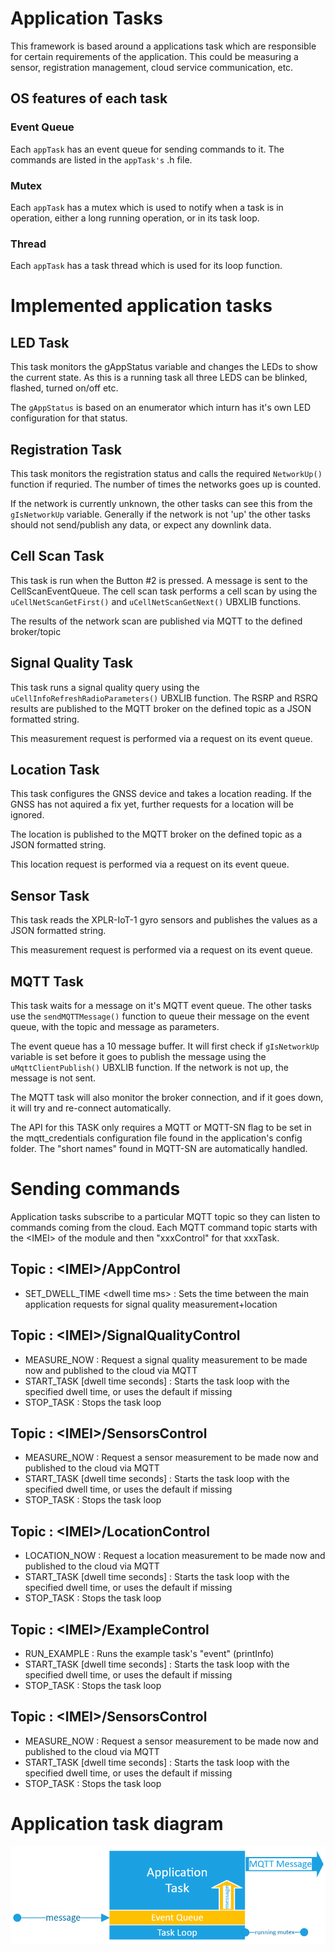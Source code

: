 # Application Tasks
This framework is based around a applications task which are responsible for certain requirements of the application. This could be measuring a sensor, registration management, cloud service communication, etc.

## OS features of each task
### Event Queue
Each `appTask` has an event queue for sending commands to it. The commands are listed in the `appTask's` .h file.

### Mutex
Each `appTask` has a mutex which is used to notify when a task is in operation, either a long running operation, or in its task loop.

### Thread
Each `appTask` has a task thread which is used for its loop function.

# Implemented application tasks
## LED Task
This task monitors the gAppStatus variable and changes the LEDs to show the current state. As this is a running task all three LEDS can be blinked, flashed, turned on/off etc.

The `gAppStatus` is based on an enumerator which inturn has it's own LED configuration for that status.

## Registration Task
This task monitors the registration status and calls the required `NetworkUp()` function if requried. The number of times the networks goes up is counted.

If the network is currently unknown, the other tasks can see this from the `gIsNetworkUp` variable. Generally if the network is not 'up' the other tasks should not send/publish any data, or expect any downlink data.

## Cell Scan Task
This task is run when the Button #2 is pressed. A message is sent to the CellScanEventQueue. The cell scan task performs a cell scan by using the `uCellNetScanGetFirst()` and `uCellNetScanGetNext()` UBXLIB functions.

The results of the network scan are published via MQTT to the defined broker/topic

## Signal Quality Task
This task runs a signal quality query using the `uCellInfoRefreshRadioParameters()` UBXLIB function. The RSRP and RSRQ results are published to the MQTT broker on the defined topic as a JSON formatted string.

This measurement request is performed via a request on its event queue.

## Location Task
This task configures the GNSS device and takes a location reading. If the GNSS has not aquired a fix yet, further requests for a location will be ignored.

The location is published to the MQTT broker on the defined topic as a JSON formatted string.

This location request is performed via a request on its event queue.

## Sensor Task
This task reads the XPLR-IoT-1 gyro sensors and publishes the values as a JSON formatted string.

This measurement request is performed via a request on its event queue.

## MQTT Task
This task waits for a message on it's MQTT event queue. The other tasks use the `sendMQTTMessage()` function to queue their message on the event queue, with the topic and message as parameters.

The event queue has a 10 message buffer. It will first check if `gIsNetworkUp` variable is set before it goes to publish the message using the `uMqttClientPublish()` UBXLIB function. If the network is not up, the message is not sent.

The MQTT task will also monitor the broker connection, and if it goes down, it will try and re-connect automatically.

The API for this TASK only requires a MQTT or MQTT-SN flag to be set in the mqtt_credentials configuration file found in the application's config folder. The "short names" found in MQTT-SN are automatically handled.

# Sending commands
Application tasks subscribe to a particular MQTT topic so they can listen to commands coming from the cloud. Each MQTT command topic starts with the \<IMEI> of the module and then "xxxControl" for that xxxTask.

## Topic : \<IMEI>/AppControl
 - SET_DWELL_TIME \<dwell time ms> : Sets the time between the main application requests for signal quality measurement+location

## Topic : \<IMEI>/SignalQualityControl
 - MEASURE_NOW : Request a signal quality measurement to be made now and published to the cloud via MQTT
 - START_TASK \[dwell time seconds] : Starts the task loop with the specified dwell time, or uses the default if missing
 - STOP_TASK : Stops the task loop

## Topic : \<IMEI>/SensorsControl
 - MEASURE_NOW : Request a sensor measurement to be made now and published to the cloud via MQTT
 - START_TASK \[dwell time seconds] : Starts the task loop with the specified dwell time, or uses the default if missing
 - STOP_TASK : Stops the task loop

## Topic : \<IMEI>/LocationControl
 - LOCATION_NOW : Request a location measurement to be made now and published to the cloud via MQTT
 - START_TASK \[dwell time seconds] : Starts the task loop with the specified dwell time, or uses the default if missing
 - STOP_TASK : Stops the task loop

## Topic : \<IMEI>/ExampleControl
 - RUN_EXAMPLE : Runs the example task's "event" (printInfo)
 - START_TASK \[dwell time seconds] : Starts the task loop with the specified dwell time, or uses the default if missing
 - STOP_TASK : Stops the task loop

## Topic : \<IMEI>/SensorsControl
 - MEASURE_NOW : Request a sensor measurement to be made now and published to the cloud via MQTT
 - START_TASK \[dwell time seconds] : Starts the task loop with the specified dwell time, or uses the default if missing
 - STOP_TASK : Stops the task loop

# Application task diagram
![Basic appTask diagram](../readme_images/AppTask.PNG)